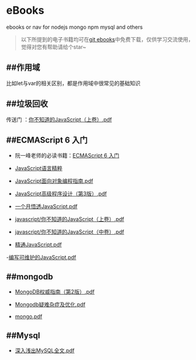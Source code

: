 # eBooks
ebooks or nav for nodejs mongo npm mysql and others


>以下所提到的电子书籍均可在[git ebooks](https://github.com/weizainiunai/eBooks)中免费下载，仅供学习交流使用，觉得对您有帮助请给个star~


##作用域
---
比如let与var的相关区别，都是作用域中很常见的基础知识

##垃圾回收
---
传送门  ：[你不知道的JavaScript（上卷）.pdf](https://eggggger.xyz/2016/10/22/node-gc/)

##ECMAScript 6 入门
---
- 阮一峰老师的必读书籍：[ECMAScript 6 入门](http://es6.ruanyifeng.com)

- [JavaScript语言精粹](https://github.com/weizainiunai/eBooks/blob/master/javascript/JavaScript语言精粹%5B修订版%5D.pdf)

- [JavaScript面向对象编程指南.pdf](https://github.com/weizainiunai/eBooks/blob/master/javascript/JavaScript面向对象编程指南.pdf)

- [JavaScript高级程序设计（第3版）.pdf](https://github.com/weizainiunai/eBooks/blob/master/javascript/JavaScript高级程序设计（第3版）.pdf)

- [一个月悟透JavaScript.pdf](https://github.com/weizainiunai/eBooks/blob/master/javascript/一个月悟透JavaScript.pdf)

- [javascript/你不知道的JavaScript（上卷）.pdf](https://github.com/weizainiunai/eBooks/blob/master/javascript/你不知道的JavaScript（上卷）.pdf)

- [javascript/你不知道的JavaScript（中卷）.pdf](https://github.com/weizainiunai/eBooks/blob/master/javascript/你不知道的JavaScript（中卷）.pdf)

- [精通JavaScript.pdf](https://github.com/weizainiunai/eBooks/blob/master/javascript/精通JavaScript.pdf)

-[编写可维护的JavaScript.pdf](https://github.com/weizainiunai/eBooks/blob/master/javascript/编写可维护的JavaScript.pdf)

##mongodb
---
- [MongoDB权威指南（第2版）.pdf](https://github.com/weizainiunai/eBooks/blob/master/mongodb/MongoDB权威指南（第2版）.pdf)

- [Mongodb疑难杂症及优化.pdf](https://github.com/weizainiunai/eBooks/blob/master/mongodb/Mongodb疑难杂症及优化.pdf)

- [mongo.pdf](https://github.com/weizainiunai/eBooks/blob/master/mongodb/mongo.pdf)


##Mysql
---
- [深入浅出MySQL全文.pdf](https://github.com/weizainiunai/eBooks/blob/master/mysql/深入浅出MySQL全文.pdf)
